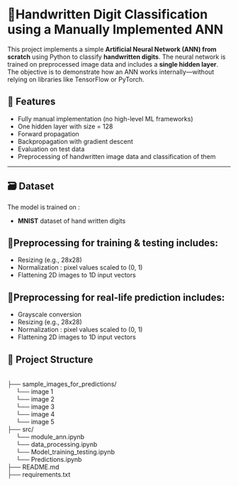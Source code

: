 # **🔹Handwritten Digit Classification using a Manually Implemented ANN**

This project implements a simple **Artificial Neural Network (ANN) from scratch** using Python to classify **handwritten digits**. The neural network is trained on preprocessed image data and includes a **single hidden layer**. The objective is to demonstrate how an ANN works internally—without relying on libraries like TensorFlow or PyTorch.

## 🧠 Features

- Fully manual implementation (no high-level ML frameworks)
- One hidden layer with size = 128
- Forward propagation
- Backpropagation with gradient descent
- Evaluation on test data
- Preprocessing of handwritten image data and classification of them

---
## 🗃️ Dataset

The model is trained on :

- **MNIST** dataset of hand written digits


## 🔹Preprocessing for training & testing includes:

- Resizing (e.g., 28x28)
- Normalization : pixel values scaled to (0, 1)
- Flattening 2D images to 1D input vectors

## 🔹Preprocessing for real-life prediction includes:

- Grayscale conversion
- Resizing (e.g., 28x28)
- Normalization : pixel values scaled to (0, 1)
- Flattening 2D images to 1D input vectors

## 📁 Project Structure
<br>├── sample_images_for_predictions/
<br>   &nbsp;&nbsp;&nbsp;&nbsp; └── image 1
<br>   &nbsp;&nbsp;&nbsp;&nbsp; └── image 2
<br>   &nbsp;&nbsp;&nbsp;&nbsp; └── image 3
<br>   &nbsp;&nbsp;&nbsp;&nbsp; └── image 4
<br>   &nbsp;&nbsp;&nbsp;&nbsp; └── image 5
<br>├── src/
<br>   &nbsp;&nbsp;&nbsp;&nbsp; └── module_ann.ipynb
<br>   &nbsp;&nbsp;&nbsp;&nbsp; └── data_processing.ipynb
<br>   &nbsp;&nbsp;&nbsp;&nbsp; └── Model_training_testing.ipynb
<br>   &nbsp;&nbsp;&nbsp;&nbsp; └── Predictions.ipynb
<br>├── README.md
<br>├── requirements.txt



